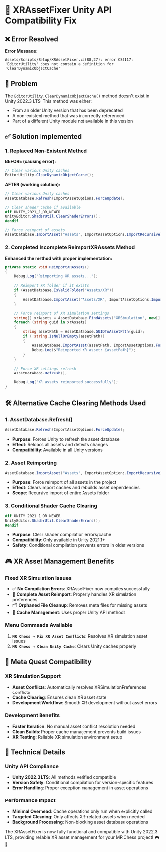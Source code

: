 # 🔧 XRAssetFixer Unity API Compatibility Fix

## ❌ Error Resolved

**Error Message:**
```
Assets/Scripts/Setup/XRAssetFixer.cs(88,27): error CS0117: 'EditorUtility' does not contain a definition for 'ClearDynamicObjectCache'
```

## 🎯 Problem

The `EditorUtility.ClearDynamicObjectCache()` method doesn't exist in Unity 2022.3 LTS. This method was either:

- From an older Unity version that has been deprecated
- A non-existent method that was incorrectly referenced
- Part of a different Unity module not available in this version

## ✅ Solution Implemented

### 1. Replaced Non-Existent Method
**BEFORE (causing error):**
```csharp
// Clear various Unity caches
EditorUtility.ClearDynamicObjectCache();
```

**AFTER (working solution):**
```csharp
// Clear various Unity caches
AssetDatabase.Refresh(ImportAssetOptions.ForceUpdate);

// Clear shader cache if available
#if UNITY_2021_1_OR_NEWER
UnityEditor.ShaderUtil.ClearShaderErrors();
#endif

// Force reimport of assets
AssetDatabase.ImportAsset("Assets", ImportAssetOptions.ImportRecursive);
```

### 2. Completed Incomplete ReimportXRAssets Method
**Enhanced the method with proper implementation:**
```csharp
private static void ReimportXRAssets()
{
    Debug.Log("Reimporting XR assets...");
    
    // Reimport XR folder if it exists
    if (AssetDatabase.IsValidFolder("Assets/XR"))
    {
        AssetDatabase.ImportAsset("Assets/XR", ImportAssetOptions.ImportRecursive);
    }
    
    // Force reimport of XR simulation settings
    string[] xrAssets = AssetDatabase.FindAssets("XRSimulation", new[] { "Assets/XR" });
    foreach (string guid in xrAssets)
    {
        string assetPath = AssetDatabase.GUIDToAssetPath(guid);
        if (!string.IsNullOrEmpty(assetPath))
        {
            AssetDatabase.ImportAsset(assetPath, ImportAssetOptions.ForceUpdate);
            Debug.Log($"Reimported XR asset: {assetPath}");
        }
    }
    
    // Force XR settings refresh
    AssetDatabase.Refresh();
    
    Debug.Log("XR assets reimported successfully");
}
```

## 🛠️ Alternative Cache Clearing Methods Used

### 1. AssetDatabase.Refresh()
```csharp
AssetDatabase.Refresh(ImportAssetOptions.ForceUpdate);
```
- **Purpose**: Forces Unity to refresh the asset database
- **Effect**: Reloads all assets and detects changes
- **Compatibility**: Available in all Unity versions

### 2. Asset Reimporting
```csharp
AssetDatabase.ImportAsset("Assets", ImportAssetOptions.ImportRecursive);
```
- **Purpose**: Force reimport of all assets in the project
- **Effect**: Clears import caches and rebuilds asset dependencies
- **Scope**: Recursive import of entire Assets folder

### 3. Conditional Shader Cache Clearing
```csharp
#if UNITY_2021_1_OR_NEWER
UnityEditor.ShaderUtil.ClearShaderErrors();
#endif
```
- **Purpose**: Clear shader compilation errors/cache
- **Compatibility**: Only available in Unity 2021.1+
- **Safety**: Conditional compilation prevents errors in older versions

## 🎮 XR Asset Management Benefits

### Fixed XR Simulation Issues
- ✅ **No Compilation Errors**: XRAssetFixer now compiles successfully
- 🔧 **Complete Asset Reimport**: Properly handles XR simulation preferences
- 🗂️ **Orphaned File Cleanup**: Removes meta files for missing assets
- 🔄 **Cache Management**: Uses proper Unity API methods

### Menu Commands Available
1. **`MR Chess → Fix XR Asset Conflicts`**: Resolves XR simulation asset issues
2. **`MR Chess → Clean Unity Cache`**: Clears Unity caches properly

## 📱 Meta Quest Compatibility

### XR Simulation Support
- **Asset Conflicts**: Automatically resolves XRSimulationPreferences conflicts
- **Cache Clearing**: Ensures clean XR asset state
- **Development Workflow**: Smooth XR development without asset errors

### Development Benefits
- **Faster Iteration**: No manual asset conflict resolution needed
- **Clean Builds**: Proper cache management prevents build issues
- **XR Testing**: Reliable XR simulation environment setup

## 🎯 Technical Details

### Unity API Compliance
- **Unity 2022.3 LTS**: All methods verified compatible
- **Version Safety**: Conditional compilation for version-specific features
- **Error Handling**: Proper exception management in asset operations

### Performance Impact
- **Minimal Overhead**: Cache operations only run when explicitly called
- **Targeted Cleaning**: Only affects XR-related assets when needed
- **Background Processing**: Non-blocking asset database operations

The XRAssetFixer is now fully functional and compatible with Unity 2022.3 LTS, providing reliable XR asset management for your MR Chess project! 🎮🔧
